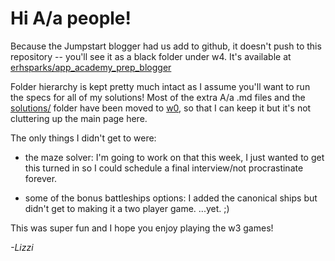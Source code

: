 # Hi A/a people!

Because the Jumpstart blogger had us add to github, it doesn't push to this repository -- you'll see it as a black folder under w4. It's available at [erhsparks/app_academy_prep_blogger][blogger]

Folder hierarchy is kept pretty much intact as I assume you'll want to run the specs for all of my solutions! Most of the extra A/a .md files and the [solutions/](./solutions/) folder have been moved to [w0](./w0/), so that I can keep it but it's not cluttering up the main page here.

The only things I didn't get to were:  

- the maze solver: I'm going to work on that this week, I just wanted to get this turned in so I could schedule a final interview/not procrastinate forever.  

- some of the bonus battleships options: I added the canonical ships but didn't get to making it a two player game. ...yet. ;)

This was super fun and I hope you enjoy playing the w3 games!

*\-Lizzi*


[blogger]: https://github.com/erhsparks/app_academy_prep_blogger